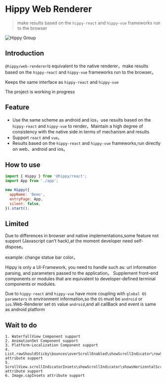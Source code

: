 # Hippy Web Renderer

> make results based on the `hippy-react` and `hippy-vue` frameworks run to the browser

![Hippy Group](https://img.shields.io/badge/group-Hippy-blue.svg)

## Introduction
`@hippy/web-renderer`is equivalent to the native renderer，make results based on the `hippy-react` and `hippy-vue` frameworks run to the browser。

Keeps the same interface as `hippy-react` and `hippy-vue`

The project is working in progress

## Feature
* Use the same scheme as android and ios，use results based on the `hippy-react` and `hippy-vue` to render。Maintain a high degree of consistency with the native side in terms of mechanism and results
* Support `react` and `vue`。
* Results based on the `hippy-react` and `hippy-vue` frameworks,run directly on web、android and ios。

## How to use

```javascript
import { Hippy } from '@hippy/react';
import App from './app';

new Hippy({
  appName: 'Demo',
  entryPage: App,
  silent: false,
}).start();

```

## Limited

Due to differences in browser and native implementations,some feature not support (Javascript can't hack),at the moment developer need self-dispose。

example: change statue bar color。

Hippy is only a UI-Framework, you need to handle such as: url information parsing, and parameters passed to the application。
Supplement front-end components or modules that are equivalent to developer-defined terminal components or modules.

Due to `hippy-react` and `hippy-vue` have more coupling with `global OS parameters` in environment information,so the `OS` must be
`android` or `ios`.Web-Renderer set `OS` value `android`,and all callBack and event is same as android platform

## Wait to do

    1. WaterfallView Component support
    2. AnimationSet Component support
    3. Platform-Localization Component support
    4. List.rowShouldSticky\bounces\overScrollEnabled\showScrollIndicator\rowShouldSticky attribute support
    5. ScrollView.scrollIndicatorInsets\showScrollIndicator\showsHorizontalScrollIndicator\showsVerticalScrollIndicator attribute support
    6. Image.capInsets attribute support
 
